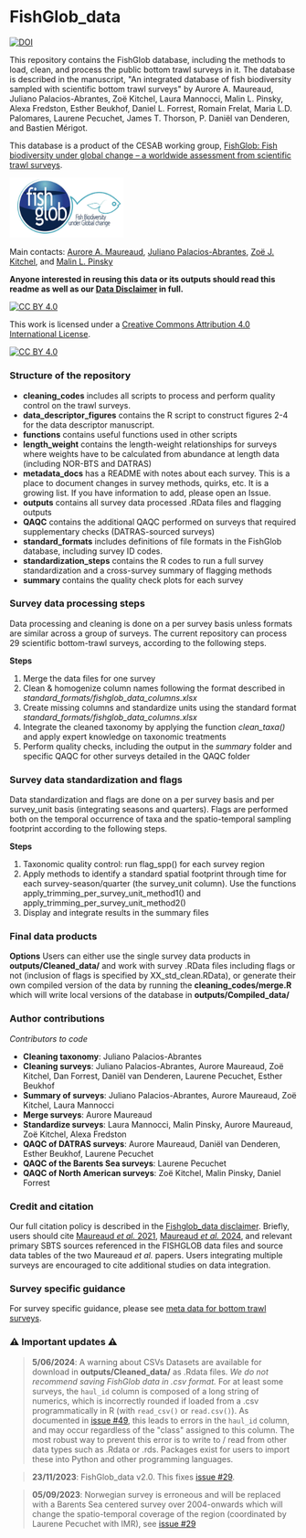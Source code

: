 # FishGlob_data

[![DOI](https://zenodo.org/badge/580133169.svg)](https://zenodo.org/badge/latestdoi/580133169)

This repository contains the FishGlob database, including the methods to load, clean, and process the public bottom trawl surveys in it. The database is described in the manuscript, "An integrated database of fish biodiversity sampled with scientific bottom trawl surveys" by Aurore A. Maureaud, Juliano Palacios-Abrantes, Zoë Kitchel, Laura Mannocci, Malin L. Pinsky, Alexa Fredston, Esther Beukhof, Daniel L. Forrest, Romain Frelat, Maria L.D. Palomares, Laurene Pecuchet, James T. Thorson, P. Daniël van Denderen, and Bastien Mérigot.

This database is a product of the CESAB working group, [FishGlob: Fish biodiversity under global change – a worldwide assessment from scientific trawl surveys](https://www.fondationbiodiversite.fr/en/the-frb-in-action/programs-and-projects/le-cesab/fishglob/).

<img src ="https://github.com/AquaAuma/FishGlob_data/blob/main/fishglob_logo.png" width ="200">

Main contacts: [Aurore A. Maureaud](mailto:aurore.aqua@gmail.com),  [Juliano Palacios-Abrantes](mailto:j.palacios@oceans.ubc.ca), [Zoë J. Kitchel](mailto:zoe.j.kitchel@gmail.com), and [Malin L. Pinsky](mailto:mpinsky@ucsc.edu)

**Anyone interested in reusing this data or its outputs should read this readme as well as our [Data Disclaimer](https://docs.google.com/document/d/1uiEIcUugCf-dOSvio6hB1r8xFf0sm1Ip2IzjbMu9I4o/edit) in full.**

[![CC BY 4.0][cc-by-shield]][cc-by]

This work is licensed under a
[Creative Commons Attribution 4.0 International License][cc-by].

[![CC BY 4.0][cc-by-image]][cc-by]

[cc-by]: http://creativecommons.org/licenses/by/4.0/
[cc-by-image]: https://i.creativecommons.org/l/by/4.0/88x31.png
[cc-by-shield]: https://img.shields.io/badge/License-CC%20BY%204.0-lightgrey.svg

### Structure of the repository

* **cleaning_codes** includes all scripts to process and perform quality control on the trawl surveys.
* **data_descriptor_figures** contains the R script to construct figures 2-4 for the data descriptor manuscript. 
* **functions** contains useful functions used in other scripts
* **length_weight** contains the length-weight relationships for surveys where weights have to be calculated from abundance at length data (including NOR-BTS and DATRAS)
* **metadata_docs** has a README with notes about each survey. This is a place to document changes in survey methods, quirks, etc. It is a growing list. If you have information to add, please open an Issue.
* **outputs** contains all survey data processed .RData files and flagging outputs
* **QAQC** contains the additional QAQC performed on surveys that required supplementary checks (DATRAS-sourced surveys)
* **standard_formats** includes definitions of file formats in the FishGlob database, including survey ID codes.
* **standardization_steps** contains the R codes to run a full survey standardization and a cross-survey summary of flagging methods
* **summary** contains the quality check plots for each survey

### Survey data processing steps

Data processing and cleaning is done on a per survey basis unless formats are similar across a group of surveys. The current repository can process 29 scientific bottom-trawl surveys, according to the following steps.

**Steps** 
1. Merge the data files for one survey
2. Clean & homogenize column names following the format described in *standard_formats/fishglob_data_columns.xlsx*
3. Create missing columns and standardize units using the standard format *standard_formats/fishglob_data_columns.xlsx*
4. Integrate the cleaned taxonomy by applying the function *clean_taxa()* and apply expert knowledge on taxonomic treatments
5. Perform quality checks, including the output in the *summary* folder and specific QAQC for other surveys detailed in the QAQC folder

### Survey data standardization and flags

Data standardization and flags are done on a per survey basis and per survey_unit basis (integrating seasons and quarters). Flags are performed both on the temporal occurrence of taxa and the spatio-temporal sampling footprint according to the following steps.

**Steps**
1. Taxonomic quality control: run flag_spp() for each survey region
2. Apply methods to identify a standard spatial footprint through time for each survey-season/quarter (the survey_unit column). Use the functions apply_trimming_per_survey_unit_method1() and apply_trimming_per_survey_unit_method2() 
3. Display and integrate results in the summary files

### Final data products

**Options**
Users can either use the single survey data products in **outputs/Cleaned_data/** and work with survey .RData files including flags or not (inclusion of flags is specified by XX_std_clean.RData), or generate their own compiled version of the data by running the **cleaning_codes/merge.R** which will write local versions of the database in **outputs/Compiled_data/**

### Author contributions
*Contributors to code*
- **Cleaning taxonomy**: Juliano Palacios-Abrantes 
- **Cleaning surveys**: Juliano Palacios-Abrantes, Aurore Maureaud, Zoë Kitchel, Dan Forrest, Daniël van Denderen, Laurene Pecuchet, Esther Beukhof
- **Summary of surveys**: Juliano Palacios-Abrantes, Aurore Maureaud, Zoë Kitchel, Laura Mannocci
- **Merge surveys**: Aurore Maureaud
- **Standardize surveys**: Laura Mannocci, Malin Pinsky, Aurore Maureaud, Zoë Kitchel, Alexa Fredston
- **QAQC of DATRAS surveys**: Aurore Maureaud, Daniël van Denderen, Esther Beukhof, Laurene Pecuchet
- **QAQC of the Barents Sea surveys**: Laurene Pecuchet
- **QAQC of North American surveys**: Zoë Kitchel, Malin Pinsky, Daniel Forrest

### Credit and citation

Our full citation policy is described in the [Fishglob_data disclaimer](https://docs.google.com/document/d/1uiEIcUugCf-dOSvio6hB1r8xFf0sm1Ip2IzjbMu9I4o/). Briefly, users should cite [Maureaud *et al.* 2021](https://doi.org/10.1111/gcb.15404), [Maureaud *et al.* 2024](https://www.nature.com/articles/s41597-023-02866-w), and relevant primary SBTS sources referenced in the FISHGLOB data files and source data tables of the two Maureaud *et al.* papers. Users integrating multiple surveys are encouraged to cite additional studies on data integration. 

### Survey specific guidance
For survey specific guidance, please see [meta data for bottom trawl surveys](https://github.com/AquaAuma/FishGlob_data/tree/main/metadata_docs).

### :warning: Important updates :warning:

> **5/06/2024**: A warning about CSVs
Datasets are available for download in **outputs/Cleaned_data/** as .Rdata files. *We do not recommend saving FishGlob data in .csv format.* For at least some surveys, the `haul_id` column is composed of a long string of numerics, which is incorrectly rounded if loaded from a .csv programmatically in R (with `read_csv()` or `read.csv()`). As documented in [issue #49](https://github.com/AquaAuma/FishGlob_data/issues/49), this leads to errors in the `haul_id` column, and may occur regardless of the "class" assigned to this column. The most robust way to prevent this error is to write to / read from other data types such as .Rdata or .rds. Packages exist for users to import these into Python and other programming languages. 

> **23/11/2023**: FishGlob_data v2.0. This fixes [issue #29](https://github.com/AquaAuma/FishGlob_data/issues/29).

> **05/09/2023**: Norwegian survey is erroneous and will be replaced with a Barents Sea centered survey over 2004-onwards which will change the spatio-temporal coverage of the region (coordinated by Laurene Pecuchet with IMR), see [issue #29](https://github.com/AquaAuma/FishGlob_data/issues/29)
